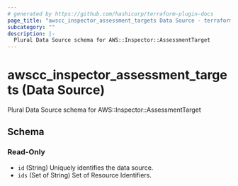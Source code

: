 ```yaml
---
# generated by https://github.com/hashicorp/terraform-plugin-docs
page_title: "awscc_inspector_assessment_targets Data Source - terraform-provider-awscc"
subcategory: ""
description: |-
  Plural Data Source schema for AWS::Inspector::AssessmentTarget
---
```


# awscc_inspector_assessment_targets (Data Source)

Plural Data Source schema for AWS::Inspector::AssessmentTarget



<!-- schema generated by tfplugindocs -->
## Schema

### Read-Only

- `id` (String) Uniquely identifies the data source.
- `ids` (Set of String) Set of Resource Identifiers.


